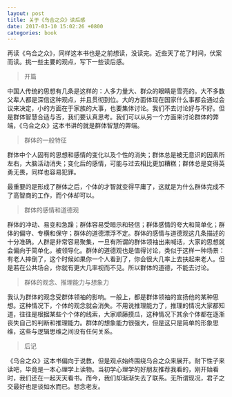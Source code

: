 ```yaml
---
layout: post
title: 关于《乌合之众》读后感
date: 2017-03-10 15:02:26 +0800
categories: book
---
```


再读《乌合之众》，同样这本书也是之前想读，没读完。近些天了花了时间，伏案而读。挑一些主要的观点，写下一些读后感。

> 开篇

中国人传统的思想有几条是这样的：人多力量大、群众的眼睛是雪亮的。大不多数父辈人都是深信这种观点，并且贯彻到位。大的方面体现在国家什么事都会通过会议来决定，小的方面在于家族的大事，也要集体讨论。我们不去讨论好与不好。但是群体智慧合适与否，我们要认真思考。我们可以从另一个方面来讨论群体的弊端，《乌合之众》这本书讲的就是群体智慧的弊端。

> 群体的一般特征

群体中个人固有的思想和感情的变化以及个性的消失；群体总是被无意识的因素所左右，大脑活动消失；变化后的感情，可能与过去相比更加糟糕；群体总是变得英勇无畏，同样也容易犯罪。

最重要的是形成了群体之后，个体的才智就变得平庸了，这就是为什么群体完成不了高智商的工作，而个体却可以。

> 群体的感情和道德观

群体的冲动、易变和急躁；群体容易受暗示和轻信；群体感情的夸大和简单化；群体的偏守、专横和保守；群体的道德漂浮不定。群体的感情与道德观这几条描述的十分准确。人群是非常容易聚集，一旦有所谓的群体领袖出来喊话，大家的思想就会偏向于简单化，被领导化。群体的道德观也是值得讨论，类似于这样一种场景：有老人摔倒了，这个时候如果你一个人看到了，你会很大几率上去扶起来老人。但是若在公共场合，你就有更大几率视而不见。所以群体的道德，不能去讨论。

> 群体的观念、推理能力与想象力

我认为群体的观念受群体领袖的影响。一般上，都是群体领袖的宣扬他的某种思想。这种情况下，个体的观念就会消失。不用说推理能力了，推理的情况大家都知道，往往是根据某些个个体的线索，大家顺藤摸瓜，这种情况下其余个体都在逐渐丧失自己的判断和推理能力。群体的想象能力很强大，但是这只是简单的形象思维，这些与逻辑思维之间没有任何关系。

> 后记

《乌合之众》这本书偏向于说教，但是观点始终围绕乌合之众来展开。耐下性子来读吧，毕竟是一本心理学上读物。当初学心理学的好朋友推荐我看的，刚开始看时，我们还在一起天天看书。而今，我们却渐渐失去了联系。无所谓现况，君子之交最好也是谈如水而已。想念老友。

　

　